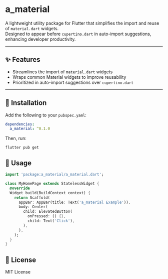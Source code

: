 # a_material

A lightweight utility package for Flutter that simplifies the import and reuse of `material.dart` widgets.  
Designed to appear before `cupertino.dart` in auto-import suggestions, enhancing developer productivity.

---

## ✨ Features

- Streamlines the import of `material.dart` widgets
- Wraps common Material widgets to improve reusability
- Prioritized in auto-import suggestions over `cupertino.dart`

---

## 🚀 Installation

Add the following to your `pubspec.yaml`:

```yaml
dependencies:
  a_material: ^0.1.0
```

Then, run:

```shell
flutter pub get
```

## 🧪 Usage

```dart
import 'package:a_material/a_material.dart';

class MyHomePage extends StatelessWidget {
  @override
  Widget build(BuildContext context) {
    return Scaffold(
      appBar: AppBar(title: Text('a_material Example')),
      body: Center(
        child: ElevatedButton(
          onPressed: () {},
          child: Text('Click'),
        ),
      ),
    );
  }
}
```

## 📄 License

MIT License